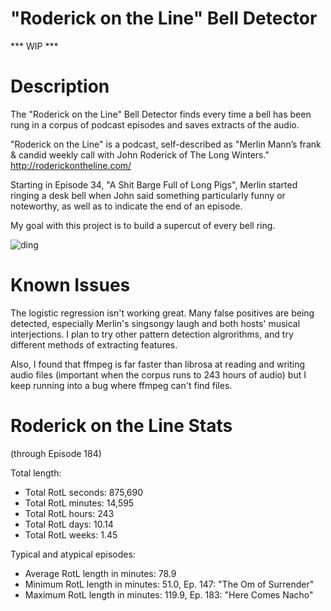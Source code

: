 # "Roderick on the Line" Bell Detector
*** WIP *** 

<h1>Description</h1>

The "Roderick on the Line" Bell Detector finds every time a bell has been rung in a corpus of podcast episodes and saves extracts of the audio. 

"Roderick on the Line" is a podcast, self-described as  "Merlin Mann’s frank & candid weekly call with John Roderick of The Long Winters." http://roderickontheline.com/

Starting in Episode 34, "A Shit Barge Full of Long Pigs", Merlin started ringing a desk bell when John said something particularly funny or noteworthy, as well as to indicate the end of an episode. 

My goal with this project is to build a supercut of every bell ring. 

![ding](http://www.theexecutivestores.com/images/manf/alpi/20255_1.jpg)

<h1>Known Issues</h1>

The logistic regression isn't working great. Many false positives are being detected, especially Merlin's singsongy laugh and both hosts' musical interjections. I plan to try other pattern detection algrorithms, and try different methods of extracting features. 

Also, I found that ffmpeg is far faster than librosa at reading and writing audio files (important when the corpus runs to 243 hours of audio) but I keep running into a bug where ffmpeg can't find files. 

<h1>Roderick on the Line Stats</h1>

(through Episode 184)

Total length:
* Total RotL seconds: 875,690
* Total RotL minutes: 14,595
* Total RotL hours: 243
* Total RotL days: 10.14
* Total RotL weeks: 1.45

Typical and atypical episodes: 
* Average RotL length in minutes: 78.9
* Minimum RotL length in minutes: 51.0, Ep. 147: "The Om of Surrender"
* Maximum RotL length in minutes: 119.9, Ep. 183: "Here Comes Nacho"
